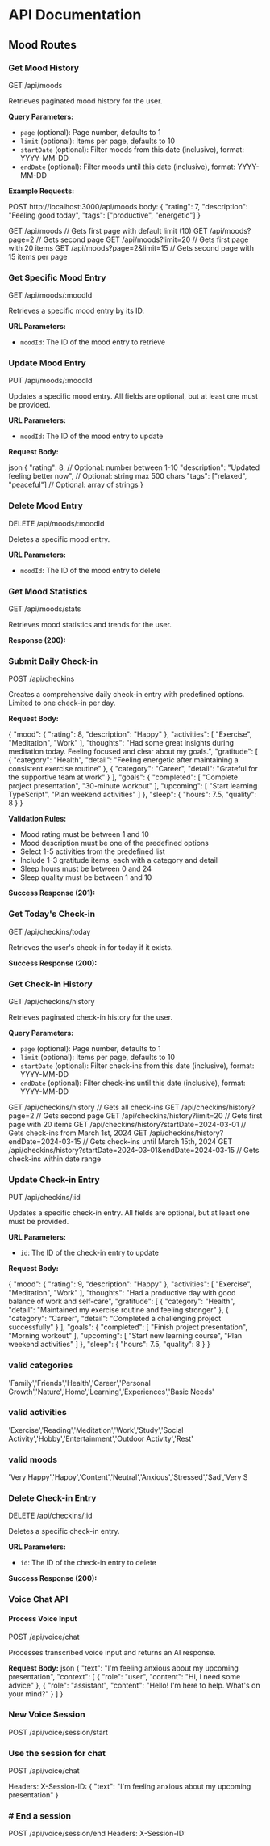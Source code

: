 # API Documentation

## Mood Routes

### Get Mood History

GET /api/moods

Retrieves paginated mood history for the user.

**Query Parameters:**

- `page` (optional): Page number, defaults to 1
- `limit` (optional): Items per page, defaults to 10
- `startDate` (optional): Filter moods from this date (inclusive), format: YYYY-MM-DD
- `endDate` (optional): Filter moods until this date (inclusive), format: YYYY-MM-DD

**Example Requests:**

POST http://localhost:3000/api/moods
body: {
"rating": 7,
"description": "Feeling good today",
"tags": ["productive", "energetic"]
}

GET /api/moods // Gets first page with default limit (10)
GET /api/moods?page=2 // Gets second page
GET /api/moods?limit=20 // Gets first page with 20 items
GET /api/moods?page=2&limit=15 // Gets second page with 15 items per page

### Get Specific Mood Entry

GET /api/moods/:moodId

Retrieves a specific mood entry by its ID.

**URL Parameters:**

- `moodId`: The ID of the mood entry to retrieve

### Update Mood Entry

PUT /api/moods/:moodId

Updates a specific mood entry. All fields are optional, but at least one must be provided.

**URL Parameters:**

- `moodId`: The ID of the mood entry to update

**Request Body:**

json
{
"rating": 8, // Optional: number between 1-10
"description": "Updated feeling better now", // Optional: string max 500 chars
"tags": ["relaxed", "peaceful"] // Optional: array of strings
}

### Delete Mood Entry

DELETE /api/moods/:moodId

Deletes a specific mood entry.

**URL Parameters:**

- `moodId`: The ID of the mood entry to delete

### Get Mood Statistics

GET /api/moods/stats

Retrieves mood statistics and trends for the user.

**Response (200):**

### Submit Daily Check-in

POST /api/checkins

Creates a comprehensive daily check-in entry with predefined options. Limited to one check-in per day.

**Request Body:**

{
"mood": {
"rating": 8,
"description": "Happy"
},
"activities": [
"Exercise",
"Meditation",
"Work"
],
"thoughts": "Had some great insights during meditation today. Feeling focused and clear about my goals.",
"gratitude": [
{
"category": "Health",
"detail": "Feeling energetic after maintaining a consistent exercise routine"
},
{
"category": "Career",
"detail": "Grateful for the supportive team at work"
}
],
"goals": {
"completed": [
"Complete project presentation",
"30-minute workout"
],
"upcoming": [
"Start learning TypeScript",
"Plan weekend activities"
]
},
"sleep": {
"hours": 7.5,
"quality": 8
}
}

**Validation Rules:**

- Mood rating must be between 1 and 10
- Mood description must be one of the predefined options
- Select 1-5 activities from the predefined list
- Include 1-3 gratitude items, each with a category and detail
- Sleep hours must be between 0 and 24
- Sleep quality must be between 1 and 10

**Success Response (201):**

### Get Today's Check-in

GET /api/checkins/today

Retrieves the user's check-in for today if it exists.

**Success Response (200):**

### Get Check-in History

GET /api/checkins/history

Retrieves paginated check-in history for the user.

**Query Parameters:**

- `page` (optional): Page number, defaults to 1
- `limit` (optional): Items per page, defaults to 10
- `startDate` (optional): Filter check-ins from this date (inclusive), format: YYYY-MM-DD
- `endDate` (optional): Filter check-ins until this date (inclusive), format: YYYY-MM-DD

GET /api/checkins/history // Gets all check-ins
GET /api/checkins/history?page=2 // Gets second page
GET /api/checkins/history?limit=20 // Gets first page with 20 items
GET /api/checkins/history?startDate=2024-03-01 // Gets check-ins from March 1st, 2024
GET /api/checkins/history?endDate=2024-03-15 // Gets check-ins until March 15th, 2024
GET /api/checkins/history?startDate=2024-03-01&endDate=2024-03-15 // Gets check-ins within date range

### Update Check-in Entry

PUT /api/checkins/:id

Updates a specific check-in entry. All fields are optional, but at least one must be provided.

**URL Parameters:**

- `id`: The ID of the check-in entry to update

**Request Body:**

{
"mood": {
"rating": 9,
"description": "Happy"
},
"activities": [
"Exercise",
"Meditation",
"Work"
],
"thoughts": "Had a productive day with good balance of work and self-care",
"gratitude": [
{
"category": "Health",
"detail": "Maintained my exercise routine and feeling stronger"
},
{
"category": "Career",
"detail": "Completed a challenging project successfully"
}
],
"goals": {
"completed": [
"Finish project presentation",
"Morning workout"
],
"upcoming": [
"Start new learning course",
"Plan weekend activities"
]
},
"sleep": {
"hours": 7.5,
"quality": 8
}
}

### valid categories

'Family','Friends','Health','Career','Personal Growth','Nature','Home','Learning','Experiences','Basic Needs'

### valid activities

'Exercise','Reading','Meditation','Work','Study','Social Activity','Hobby','Entertainment','Outdoor Activity','Rest'

### valid moods

'Very Happy','Happy','Content','Neutral','Anxious','Stressed','Sad','Very S

### Delete Check-in Entry

DELETE /api/checkins/:id

Deletes a specific check-in entry.

**URL Parameters:**

- `id`: The ID of the check-in entry to delete

**Success Response (200):**

### Voice Chat API

#### Process Voice Input

POST /api/voice/chat

Processes transcribed voice input and returns an AI response.

**Request Body:**
json
{
"text": "I'm feeling anxious about my upcoming presentation",
"context": [
{
"role": "user",
"content": "Hi, I need some advice"
},
{
"role": "assistant",
"content": "Hello! I'm here to help. What's on your mind?"
}
]
}

### New Voice Session

POST /api/voice/session/start

### Use the session for chat

POST /api/voice/chat

Headers: X-Session-ID: <session-id>
{
"text": "I'm feeling anxious about my upcoming presentation"
}

### # End a session

POST /api/voice/session/end
Headers: X-Session-ID: <session-id>
